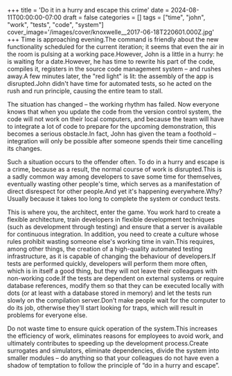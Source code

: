 +++
title = 'Do it in a hurry and escape this crime'
date = 2024-08-11T00:00:00-07:00
draft = false
categories = []
tags = ["time", "john", "work", "tests", "code", "system"]
cover_image='/images/cover/knoxwelle__2017-06-18T220601.000Z.jpg'
+++
Time is approaching evening.The command is friendly about the new functionality scheduled for the current iteration; it seems that even the air in the room is pulsing at a working pace.However, John is a little in a hurry: he is waiting for a date.However, he has time to rewrite his part of the code, compiles it, registers in the source code management system – and rushes away.A few minutes later, the "red light" is lit: the assembly of the app is disrupted.John didn't have time for automated tests, so he acted on the rush and run principle, causing the entire team to stall.

The situation has changed – the working rhythm has failed. Now everyone knows that when you update the code from the version control system, the code will not work on their local computers, and because the team will have to integrate a lot of code to prepare for the upcoming demonstration, this becomes a serious obstacle.In fact, John has given the team a foothold – integration will only be possible after someone spends their time cancelling its changes.

Such a situation occurs to the offender often. To do in a hurry and escape is a crime, because as a result, the normal course of work is disrupted.This is a sadly common way among developers to save some time for themselves, eventually wasting other people's time, which serves as a manifestation of direct disrespect for other people.And yet it's happening everywhere.Why?Usually because it takes too long to complete the system or conduct tests.

This is where you, the architect, enter the game. You work hard to create a flexible architecture, train developers in flexible development techniques (such as development through testing) and ensure that a server is available for continuous integration. In addition, you need to create a culture whose rules prohibit wasting someone else's working time in vain.This requires, among other things, the creation of a high-quality automated testing infrastructure, as it is capable of changing the behaviour of developers.If tests are performed quickly, developers will perform them more often, which is in itself a good thing, but they will not leave their colleagues with non-working code.If the tests are dependent on external systems or require database references, modify them so that they can be executed locally with dots (or at least with a database stored in memory) and let the tests run slowly on the compilation server.Don't make people wait for the computer to do its job, otherwise they'll start looking for traps, which will result in problems for everyone else.

Do not waste time to ensure quick operation of the system.This increases the efficiency of work, eliminates reasons for employees to avoid work, and ultimately contributes to speeding up the development process.Create surrogates and simulators, eliminate dependencies, divide the system into smaller modules – do anything so that your colleagues do not have even a shadow of temptation to follow the principle of “do in a hurry and escape”.